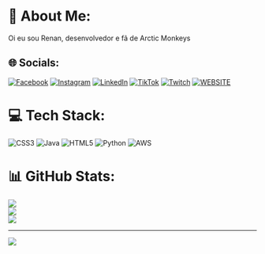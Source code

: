 # 💫 About Me:
Oi eu sou Renan, desenvolvedor e fã de Arctic Monkeys


## 🌐 Socials:
[![Facebook](https://img.shields.io/badge/Facebook-%231877F2.svg?logo=Facebook&logoColor=white)](https://facebook.com/renan.kovachich) [![Instagram](https://img.shields.io/badge/Instagram-%23E4405F.svg?logo=Instagram&logoColor=white)](https://instagram.com/renan.kv) [![LinkedIn](https://img.shields.io/badge/LinkedIn-%230077B5.svg?logo=linkedin&logoColor=white)](https://linkedin.com/in/renan-kovachich) [![TikTok](https://img.shields.io/badge/TikTok-%23000000.svg?logo=TikTok&logoColor=white)](https://tiktok.com/@renan.kv) [![Twitch](https://img.shields.io/badge/Twitch-%239146FF.svg?logo=Twitch&logoColor=white)](https://twitch.tv/RenanKovachich) [![WEBSITE](https://img.shields.io/badge/Blogger-FF5722?style=&logo=blogger&logoColor=white)](https://renankovachich.github.io/Portfolio/)

# 💻 Tech Stack:
![CSS3](https://img.shields.io/badge/css3-%231572B6.svg?style=for-the-badge&logo=css3&logoColor=white) ![Java](https://img.shields.io/badge/java-%23ED8B00.svg?style=for-the-badge&logo=java&logoColor=white) ![HTML5](https://img.shields.io/badge/html5-%23E34F26.svg?style=for-the-badge&logo=html5&logoColor=white) ![Python](https://img.shields.io/badge/python-3670A0?style=for-the-badge&logo=python&logoColor=ffdd54) ![AWS](https://img.shields.io/badge/AWS-%23FF9900.svg?style=for-the-badge&logo=amazon-aws&logoColor=white)
# 📊 GitHub Stats:
![](https://github-readme-stats.vercel.app/api?username=RenanKovachich&theme=dracula&hide_border=false&include_all_commits=true&count_private=true)<br/>
![](https://github-readme-streak-stats.herokuapp.com/?user=RenanKovachich&theme=dracula&hide_border=false)<br/>
![](https://github-readme-stats.vercel.app/api/top-langs/?username=RenanKovachich&theme=dracula&hide_border=false&include_all_commits=true&count_private=true&layout=compact)

---
[![](https://visitcount.itsvg.in/api?id=RenanKovachich&icon=0&color=0)](https://visitcount.itsvg.in)

<!-- Proudly created with GPRM ( https://gprm.itsvg.in ) -->

